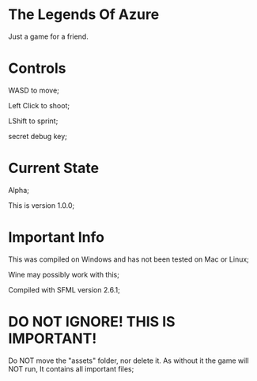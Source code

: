 # The Legends Of Azure

Just a game for a friend.

# Controls
WASD to move;

Left Click to shoot;

LShift to sprint;

secret debug key;

# Current State
Alpha;

This is version 1.0.0;

# Important Info
This was compiled on Windows and has not been tested on Mac or Linux;

Wine may possibly work with this;

Compiled with SFML version 2.6.1;

# DO NOT IGNORE! THIS IS IMPORTANT!
Do NOT move the "assets" folder, nor delete it. As without it the game will NOT run, It contains all important files;
